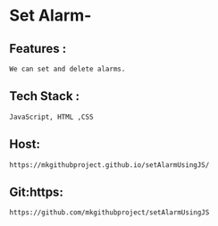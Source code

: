 # Set Alarm-
## Features :
    We can set and delete alarms.
## Tech Stack :
    JavaScript, HTML ,CSS
## Host:
    https://mkgithubproject.github.io/setAlarmUsingJS/
## Git:https:
    https://github.com/mkgithubproject/setAlarmUsingJS
